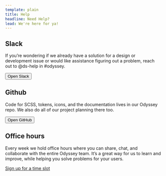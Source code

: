```yaml
---
template: plain
title: Help
headline: Need Help?
lead: We're here for ya!
---
```


<section class="overview__help">

<Description>

## Slack

If you’re wondering if we already have a solution for a design or development issue or would like assistance figuring out a problem, reach out to @ds-help in #odyssey.

<button class="ods-button">Open Slack</button>

</Description>

<Description>

## Github

Code for SCSS, tokens, icons, and the documentation lives in our Odyssey repo. We also do all of our project planning there too.

<button class="ods-button">Open GitHub</button>

</Description>

<Description>

## Office hours

Every week we hold office hours where you can share, chat, and collaborate with the entire Odyssey team. It’s a great way for us to learn and improve, while helping you solve problems for your users.

<a href="https://oktawiki.atlassian.net/wiki/spaces/UX/pages/880512140/Odyssey+Office+Hours" target="_blank">Sign up for a time slot</a>

</Description>

</section>
